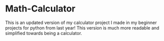 # Math-Calculator
This is an updated version of my calculator project I made in my beginner projects for python from last year! This version is much more readable and simplified towards being a calculator.
